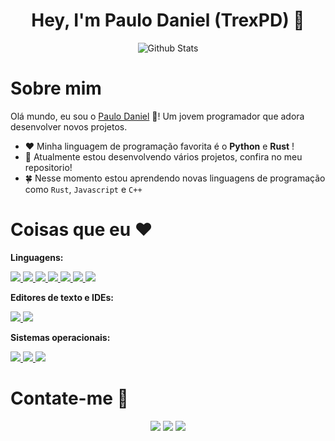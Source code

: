 <h1 align="center">Hey, I'm Paulo Daniel (TrexPD) 👋</h1>


<p align="center">
  <img src="https://github-readme-stats.vercel.app/api?username=TrexPD&show_icons=true&theme=tokyonight" alt="Github Stats"></img>
</p>


# Sobre mim 

Olá mundo, eu sou o [Paulo Daniel](https://www.linkedin.com/in/paulodaniel-oficial/) 👋! Um jovem programador que adora desenvolver novos projetos.

- ❤️ Minha linguagem de programação favorita é o **Python** e **Rust** !
- 👷 Atualmente estou desenvolvendo vários projetos, confira no meu repositorio!  
- 🍀 Nesse momento estou aprendendo novas linguagens de programação como `Rust`, `Javascript` e `C++`

# Coisas que eu ❤️

**Linguagens:**

<a href="https://python.org/">
  <img src="https://img.shields.io/badge/Python-191970?style=for-the-badge&logo=python&logoColor=fcff00">
</a>
<a href="https://www.rust-lang.org/">
	<img src="https://img.shields.io/badge/Rust-14354C?style=for-the-badge&logo=rust&logoColor=orange">
</a>
<a href="https://www.gnu.org/software/bash/">
  <img src="https://img.shields.io/badge/Bash-282a36.svg?style=for-the-badge&logo=gnubash&logoColor=white">
</a>
<a href="https://www.mysql.com/">
	<img src="https://img.shields.io/badge/MySQL-486ee2?style=for-the-badge&logo=mysql&logoColor=white">
</a>
<a href="https://html5.org/">
  <img src="https://img.shields.io/badge/HTML5-E34F26?style=for-the-badge&logo=html5&logoColor=white">
</a>
<a href="https://www.w3.org/TR/2001/WD-css3-roadmap-20010523/">
  <img src="https://img.shields.io/badge/CSS3-1572B6?style=for-the-badge&logo=css3&logoColor=white">
</a>
<a href="https://en.wikipedia.org/wiki/Markdown">
  <img src="https://img.shields.io/badge/Markdown-000000?style=for-the-badge&logo=markdown&logoColor=white">
</a>


**Editores de texto e IDEs:**

<a href="https://code.visualstudio.com/">
  <img src="https://img.shields.io/badge/Visual_Studio_Code-44475a?style=for-the-badge&logo=visualstudiocode&logoColor=1793D1">
</a>
<a href="https://notepad-plus-plus.org/">
	<img src="https://img.shields.io/badge/Notepad++-14354C?style=for-the-badge&logo=notepadplusplus&logoColor=white">
</a>

**Sistemas operacionais:**

<a href="https://nixos.org/">
  <img src="https://img.shields.io/badge/Nix_OS-88a1ec?style=for-the-badge&logo=nixos&logoColor=white">
</a>
<a href="https://www.microsoft.com/pt-br/software-download/windows10">
  <img src="https://img.shields.io/badge/Windows_10-000080?style=for-the-badge&logo=windows&logoColor=white">
</a>
<a href="https://www.openbsd.org/">
  <img src="https://img.shields.io/badge/Open_BSD-ffff00?style=for-the-badge&logo=openbsd&logoColor=black">
</a>


# Contate-me 💬

<p align="center">
  <!-- Linkedin -->
  <a href="https://www.linkedin.com/in/paulodaniel-oficial/"><img src="https://img.shields.io/badge/Linkedin-000080?style=for-the-badge&logo=linkedin&logoColor=white"></a>
  <!-- Telegram -->
  <a href="https://t.me/Essential_rs"><img src="https://img.shields.io/badge/Telegram-8FBDD3?style=for-the-badge&logo=telegram&logoColor=white"></a>
  <!-- Gmail -->
  <a href="mailto:paulodanielpro@gmail.com"><img src="https://img.shields.io/badge/Gmail-CC704B?style=for-the-badge&logo=gmail&logoColor=white"></a>
</p>
